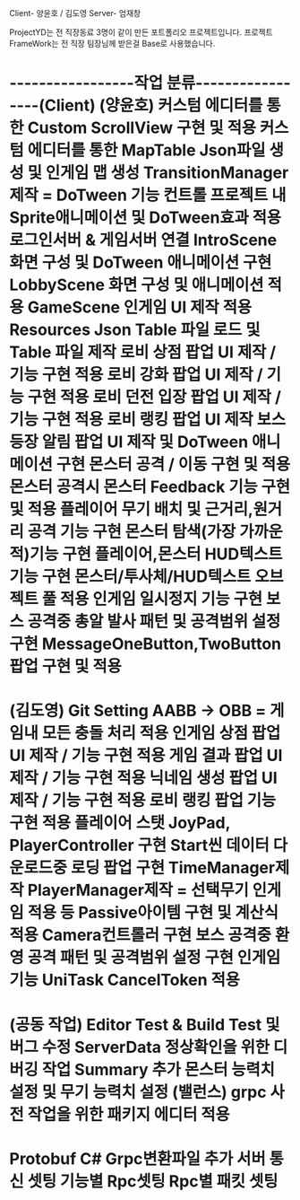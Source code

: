 Client- 양윤호 / 김도영
Server- 엄재창

ProjectYD는 전 직장동료 3명이 같이 만든 포트폴리오 프로젝트입니다.
프로젝트 FrameWork는 전 직장 팀장님께 받은걸 Base로 사용했습니다.

-----------------작업 분류-----------------(Client)
(양윤호)
커스텀 에디터를 통한 Custom ScrollView 구현 및 적용
커스텀 에디터를 통한 MapTable Json파일 생성 및 인게임 맵 생성
TransitionManager제작 = DoTween 기능 컨트롤
프로젝트 내 Sprite애니메이션 및 DoTween효과 적용
로그인서버 & 게임서버 연결
IntroScene 화면 구성 및 DoTween 애니메이션 구현
LobbyScene 화면 구성 및 애니메이션 적용
GameScene 인게임 UI 제작 적용
Resources Json Table 파일 로드 및 Table 파일 제작
로비 상점 팝업 UI 제작 / 기능 구현 적용
로비 강화 팝업 UI 제작 / 기능 구현 적용
로비 던전 입장 팝업 UI 제작 / 기능 구현 적용
로비 랭킹 팝업 UI 제작
보스 등장 알림 팝업 UI 제작 및 DoTween 애니메이션 구현
몬스터 공격 / 이동 구현 및 적용
몬스터 공격시 몬스터 Feedback 기능 구현 및 적용
플레이어 무기 배치 및 근거리,원거리 공격 기능 구현
몬스터 탐색(가장 가까운 적)기능 구현
플레이어,몬스터 HUD텍스트 기능 구현
몬스터/투사체/HUD텍스트 오브젝트 풀 적용
인게임 일시정지 기능 구현
보스 공격중 총알 발사 패턴 및 공격범위 설정 구현
MessageOneButton,TwoButton 팝업 구현 및 적용
======================================
(김도영)
Git Setting
AABB -> OBB = 게임내 모든 충돌 처리 적용
인게임 상점 팝업 UI 제작 / 기능 구현 적용
게임 결과 팝업 UI 제작 / 기능 구현 적용
닉네임 생성 팝업 UI 제작 / 기능 구현 적용
로비 랭킹 팝업 기능 구현 적용
플레이어 스탯
JoyPad, PlayerController 구현
Start씬 데이터 다운로드중 로딩 팝업 구현
TimeManager제작
PlayerManager제작 = 선택무기 인게임 적용 등
Passive아이템 구현 및 계산식 적용
Camera컨트롤러 구현
보스 공격중 환영 공격 패턴 및 공격범위 설정 구현
인게임 기능 UniTask CancelToken 적용
======================================
(공동 작업)
Editor Test & Build Test 및 버그 수정
ServerData 정상확인을 위한 디버깅 작업
Summary 추가
몬스터 능력치 설정 및 무기 능력치 설정 (밸런스)
grpc 사전 작업을 위한 패키지 에디터 적용
======================================
Protobuf C# Grpc변환파일 추가
서버 통신 셋팅
기능별 Rpc셋팅
Rpc별 패킷 셋팅
======================================
